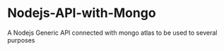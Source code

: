 # Nodejs-API-with-Mongo
A Nodejs Generic API connected with mongo atlas to be used to several purposes
